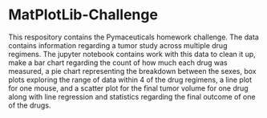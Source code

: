 # MatPlotLib-Challenge

This respository contains the Pymaceuticals homework challenge. The data contains information regarding a tumor study across multiple drug regimens. The jupyter notebook contains work with this data to clean it up, make a bar chart regarding the count of how much each drug was measured, a pie chart representing the breakdown between the sexes, box plots exploring the range of data within 4 of the drug regimens, a line plot for one mouse, and a scatter plot for the final tumor volume for one drug along with line regression and statistics regarding the final outcome of one of the drugs. 
